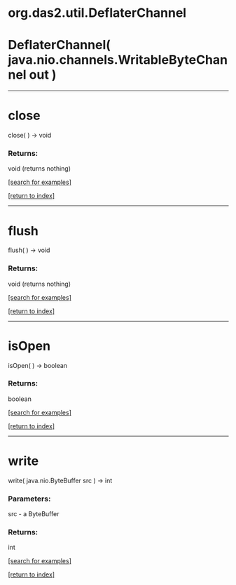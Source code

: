 # org.das2.util.DeflaterChannel



# DeflaterChannel( java.nio.channels.WritableByteChannel out )


***
<a name="close"></a>
# close
close(  ) &rarr; void



### Returns:
void (returns nothing)


<a href="https://github.com/autoplot/dev/search?q=close&unscoped_q=close">[search for examples]</a>

<a href="https://github.com/autoplot/documentation/blob/master/javadoc/index-all.md">[return to index]</a>

***
<a name="flush"></a>
# flush
flush(  ) &rarr; void



### Returns:
void (returns nothing)


<a href="https://github.com/autoplot/dev/search?q=flush&unscoped_q=flush">[search for examples]</a>

<a href="https://github.com/autoplot/documentation/blob/master/javadoc/index-all.md">[return to index]</a>

***
<a name="isOpen"></a>
# isOpen
isOpen(  ) &rarr; boolean



### Returns:
boolean


<a href="https://github.com/autoplot/dev/search?q=isOpen&unscoped_q=isOpen">[search for examples]</a>

<a href="https://github.com/autoplot/documentation/blob/master/javadoc/index-all.md">[return to index]</a>

***
<a name="write"></a>
# write
write( java.nio.ByteBuffer src ) &rarr; int



### Parameters:
src - a ByteBuffer

### Returns:
int


<a href="https://github.com/autoplot/dev/search?q=write&unscoped_q=write">[search for examples]</a>

<a href="https://github.com/autoplot/documentation/blob/master/javadoc/index-all.md">[return to index]</a>

